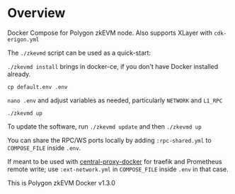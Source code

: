 # Overview

Docker Compose for Polygon zkEVM node. Also supports XLayer with `cdk-erigon.yml`

The `./zkevmd` script can be used as a quick-start:

`./zkevmd install` brings in docker-ce, if you don't have Docker installed already.

`cp default.env .env`

`nano .env` and adjust variables as needed, particularly `NETWORK` and `L1_RPC`

`./zkevmd up`

To update the software, run `./zkevmd update` and then `./zkevmd up`

You can share the RPC/WS ports locally by adding `:rpc-shared.yml` to `COMPOSE_FILE` inside `.env`.

If meant to be used with [central-proxy-docker](https://github.com/CryptoManufaktur-io/central-proxy-docker) for traefik
and Prometheus remote write; use `:ext-network.yml` in `COMPOSE_FILE` inside `.env` in that case.

This is Polygon zkEVM Docker v1.3.0
